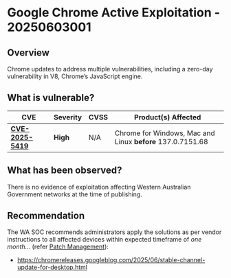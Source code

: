 # Google Chrome Active Exploitation - 20250603001

## Overview

Chrome updates to address multiple vulnerabilities, including a zero-day vulnerability in V8, Chrome’s JavaScript engine.

 
## What is vulnerable?

| CVE                                                                 | Severity | CVSS | Product(s) Affected                                     |
| ------------------------------------------------------------------- | -------- | ---- | ------------------------------------------------------- |
| [**CVE-2025-5419**](https://nvd.nist.gov/vuln/detail/CVE-2025-5419) | **High** | N/A  | Chrome for Windows, Mac and Linux **before** 137.0.7151.68 |              |

## What has been observed?

There is no evidence of exploitation affecting Western Australian Government networks at the time of publishing.

## Recommendation

The WA SOC recommends administrators apply the solutions as per vendor instructions to all affected devices within expected timeframe of *one month...* (refer [Patch Management](../guidelines/patch-management.md)):

- https://chromereleases.googleblog.com/2025/06/stable-channel-update-for-desktop.html


